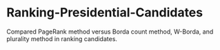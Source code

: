# Ranking-Presidential-Candidates
Compared PageRank method versus Borda count method, W-Borda, and plurality method in ranking candidates.
